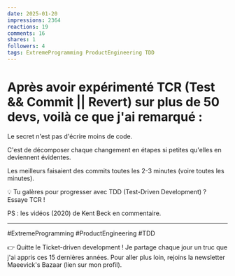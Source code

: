 ```yaml
---
date: 2025-01-20
impressions: 2364
reactions: 19
comments: 16
shares: 1
followers: 4
tags: ExtremeProgramming ProductEngineering TDD
---
```


# Après avoir expérimenté TCR (Test && Commit || Revert) sur plus de 50 devs, voilà ce que j'ai remarqué :

Le secret n'est pas d'écrire moins de code.

C'est de décomposer chaque changement en étapes si petites qu'elles en deviennent évidentes.

Les meilleurs faisaient des commits toutes les 2-3 minutes (voire toutes les minutes).

💡 Tu galères pour progresser avec TDD (Test-Driven Development) ? Essaye TCR !

PS : les vidéos (2020) de Kent Beck en commentaire.

---

#ExtremeProgramming #ProductEngineering #TDD

👉 Quitte le Ticket-driven development !
Je partage chaque jour un truc que j'ai appris ces 15 dernières années.
Pour aller plus loin, rejoins la newsletter Maeevick's Bazaar (lien sur mon profil).
